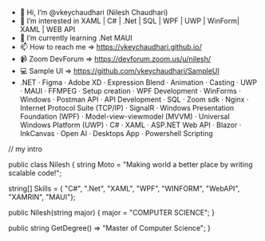 - 👋 Hi, I’m @vkeychaudhari (Nilesh Chaudhari)
- 👀 I’m interested in XAML | C# | .Net | SQL | WPF | UWP | WinForm| XAML | WEB API 
- 🌱 I’m currently learning .Net MAUI
- 📫 How to reach me => https://vkeychaudhari.github.io/
- 📹 Zoom DevForum => https://devforum.zoom.us/u/nilesh/
- 💻 Sample UI => https://github.com/vkeychaudhari/SampleUI
- .NET · Figma · Adobe XD · Expression Blend · Animation · Casting · UWP · MAUI · FFMPEG · Setup creation · WPF Development · WinForms · Windows · Postman API · API Development · SQL · Zoom sdk · Nginx · Internet Protocol Suite (TCP/IP) · SignalR · Windows Presentation Foundation (WPF) · Model-view-viewmodel (MVVM) · Universal Windows Platform (UWP) · C# · XAML · ASP.NET Web API · Blazor · InkCanvas · Open AI · Desktops App · Powershell Scripting
<!---
vkeychaudhari/vkeychaudhari is a ✨ special ✨ repository because its `README.md` (this file) appears on your GitHub profile.
You can click the Preview link to take a look at your changes.
--->

// my intro

public class Nilesh { string Moto = "Making world a better place by writing scalable code!";

string[] Skills = { "C#", ".Net", "XAML", "WPF", "WINFORM", "WebAPI", "XAMRIN", "MAUI"};

public Nilesh(string major)
{
    major = "COMPUTER SCIENCE";
}

public string GetDegree() => "Master of Computer Science";
}
